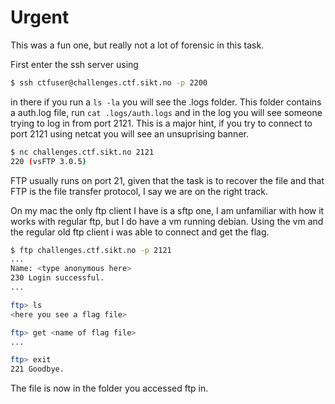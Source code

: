 # Urgent
This was a fun one, but really not a lot of forensic in this task.

First enter the ssh server using
```bash
$ ssh ctfuser@challenges.ctf.sikt.no -p 2200
```

in there if you run a ```ls -la``` you will see the .logs folder. This folder contains a auth.log file,
run ```cat .logs/auth.logs``` and in the log you will see someone trying to log in from port 2121.
This is a major hint, if you try to connect to port 2121 using netcat you will see an unsuprising banner.
```bash
$ nc challenges.ctf.sikt.no 2121
220 (vsFTP 3.0.5)
```

FTP usually runs on port 21, given that the task is to recover the file and that FTP is the file transfer protocol, I say
we are on the right track.

On my mac the only ftp client I have is a sftp one, I am unfamiliar with how it works with regular ftp, but I
do have a vm running debian. Using the vm and the regular old ftp client i was able to connect and get the flag.
```bash
$ ftp challenges.ctf.sikt.no -p 2121
...
Name: <type anonymous here>
230 Login successful.
...

ftp> ls
<here you see a flag file>

ftp> get <name of flag file>
...

ftp> exit
221 Goodbye.
```

The file is now in the folder you accessed ftp in.


